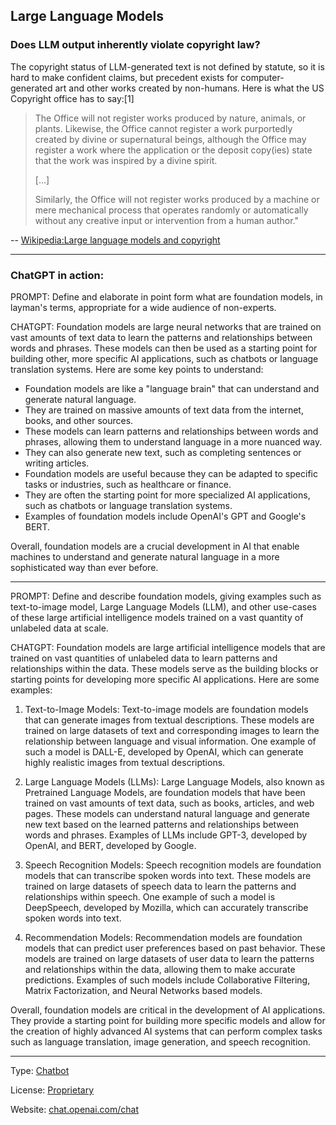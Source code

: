 ## Large Language Models

### Does LLM output inherently violate copyright law?
The copyright status of LLM-generated text is not defined by statute, so it is hard to make confident claims, but precedent exists for computer-generated art and other works created by non-humans. Here is what the US Copyright office has to say:[1]
> The Office will not register works produced by nature, animals, or plants. Likewise, the Office cannot register a work purportedly created by divine or supernatural beings, although the Office may register a work where the application or the deposit copy(ies) state that the work was inspired by a divine spirit.
>
> [...]
>
> Similarly, the Office will not register works produced by a machine or mere mechanical process that operates randomly or automatically without any creative input or intervention from a human author."

-- [Wikipedia:Large language models and copyright](https://en.wikipedia.org/wiki/Wikipedia:Large_language_models_and_copyright)

- - - - - - - - - - - - - - - - -

### ChatGPT in action:

PROMPT: Define and elaborate in point form what are foundation models, in layman's terms, appropriate for a wide audience of non-experts.

CHATGPT: Foundation models are large neural networks that are trained on vast amounts of text data to learn the patterns and relationships between words and phrases. These models can then be used as a starting point for building other, more specific AI applications, such as chatbots or language translation systems. Here are some key points to understand:

* Foundation models are like a "language brain" that can understand and generate natural language.
* They are trained on massive amounts of text data from the internet, books, and other sources.
* These models can learn patterns and relationships between words and phrases, allowing them to understand language in a more nuanced way.
* They can also generate new text, such as completing sentences or writing articles.
* Foundation models are useful because they can be adapted to specific tasks or industries, such as healthcare or finance.
* They are often the starting point for more specialized AI applications, such as chatbots or language translation systems.
* Examples of foundation models include OpenAI's GPT and Google's BERT.

Overall, foundation models are a crucial development in AI that enable machines to understand and generate natural language in a more sophisticated way than ever before.

- - - - - - - - - - - - - - - - -

PROMPT: Define and describe foundation models, giving examples such as text-to-image model, Large Language Models (LLM), and other use-cases of these large artificial intelligence models trained on a vast quantity of unlabeled data at scale.

CHATGPT: Foundation models are large artificial intelligence models that are trained on vast quantities of unlabeled data to learn patterns and relationships within the data. These models serve as the building blocks or starting points for developing more specific AI applications. Here are some examples:

1. Text-to-Image Models: Text-to-image models are foundation models that can generate images from textual descriptions. These models are trained on large datasets of text and corresponding images to learn the relationship between language and visual information. One example of such a model is DALL-E, developed by OpenAI, which can generate highly realistic images from textual descriptions.

2. Large Language Models (LLMs): Large Language Models, also known as Pretrained Language Models, are foundation models that have been trained on vast amounts of text data, such as books, articles, and web pages. These models can understand natural language and generate new text based on the learned patterns and relationships between words and phrases. Examples of LLMs include GPT-3, developed by OpenAI, and BERT, developed by Google.

3. Speech Recognition Models: Speech recognition models are foundation models that can transcribe spoken words into text. These models are trained on large datasets of speech data to learn the patterns and relationships within speech. One example of such a model is DeepSpeech, developed by Mozilla, which can accurately transcribe spoken words into text.

4. Recommendation Models: Recommendation models are foundation models that can predict user preferences based on past behavior. These models are trained on large datasets of user data to learn the patterns and relationships within the data, allowing them to make accurate predictions. Examples of such models include Collaborative Filtering, Matrix Factorization, and Neural Networks based models.

Overall, foundation models are critical in the development of AI applications. They provide a starting point for building more specific models and allow for the creation of highly advanced AI systems that can perform complex tasks such as language translation, image generation, and speech recognition.

- - - - - - - - - - - - - - - - -

Type: [Chatbot](https://en.wikipedia.org/wiki/Chatbot)

License:	[Proprietary](https://en.wikipedia.org/wiki/Proprietary_software)

Website:	[chat.openai.com/chat](https://chat.openai.com/chat)
